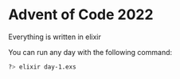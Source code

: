 # Advent of Code 2022

Everything is written in elixir

You can run any day with the following command:

```bash
?> elixir day-1.exs
```
